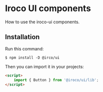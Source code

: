# Iroco UI components

How to use the iroco-ui components.

## Installation

Run this command:

```shell
$ npm install -D @irco/ui
```

Then you can import it in your projects:

```html
<script> 
    import { Button } from '@iroco/ui/lib';
</script>
```
